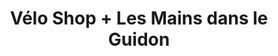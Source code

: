 ---
title: "Vélo Shop + Les Mains dans le Guidon"
url: /hem/velo-shop-les-mains-dans-le-guidon/
shop: vélo
---